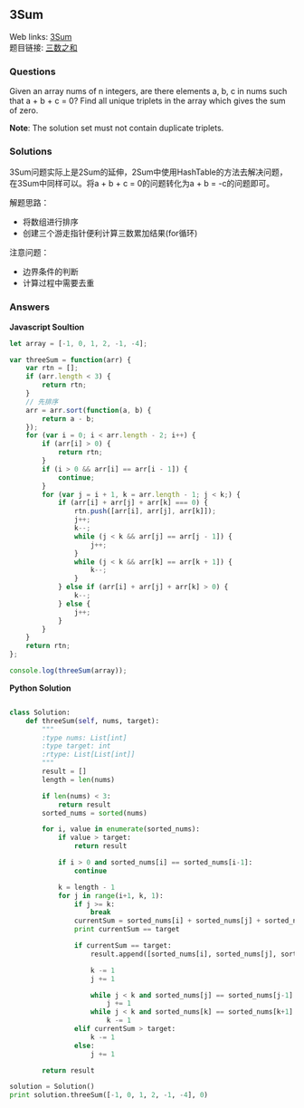 ## 3Sum

Web links: [3Sum](https://leetcode.com/problems/3sum/description/)  
题目链接: [三数之和](https://leetcode-cn.com/problems/3sum/description/)

### Questions

Given an array nums of n integers, are there elements a, b, c in nums such that a + b + c = 0? Find all unique triplets in the array which gives the sum of zero.

**Note**: The solution set must not contain duplicate triplets.

### Solutions

3Sum问题实际上是2Sum的延伸，2Sum中使用HashTable的方法去解决问题，在3Sum中同样可以。将a + b + c = 0的问题转化为a + b = -c的问题即可。

解题思路：

* 将数组进行排序
* 创建三个游走指针便利计算三数累加结果(for循环)

注意问题：

* 边界条件的判断
* 计算过程中需要去重

### Answers

**Javascript Soultion**

``` javascript
let array = [-1, 0, 1, 2, -1, -4];

var threeSum = function(arr) {
	var rtn = [];
	if (arr.length < 3) {
		return rtn;
	}
	// 先排序
	arr = arr.sort(function(a, b) {
		return a - b;
	});
	for (var i = 0; i < arr.length - 2; i++) {
		if (arr[i] > 0) {
			return rtn;
		}
		if (i > 0 && arr[i] == arr[i - 1]) {
			continue;
		}
		for (var j = i + 1, k = arr.length - 1; j < k;) {
			if (arr[i] + arr[j] + arr[k] === 0) {
				rtn.push([arr[i], arr[j], arr[k]]);
				j++;
				k--;
				while (j < k && arr[j] == arr[j - 1]) {
					j++;
				}
				while (j < k && arr[k] == arr[k + 1]) {
					k--;
				}
			} else if (arr[i] + arr[j] + arr[k] > 0) {
				k--;
			} else {
				j++;
			}
		}
	}
	return rtn;
};

console.log(threeSum(array));

```

**Python Solution**

``` python

class Solution:
    def threeSum(self, nums, target):
        """
        :type nums: List[int]
        :type target: int
        :rtype: List[List[int]]
        """
        result = []
        length = len(nums)

        if len(nums) < 3:
            return result
        sorted_nums = sorted(nums)

        for i, value in enumerate(sorted_nums):
            if value > target:
                return result

            if i > 0 and sorted_nums[i] == sorted_nums[i-1]:
                continue

            k = length - 1
            for j in range(i+1, k, 1):
                if j >= k:
                    break
                currentSum = sorted_nums[i] + sorted_nums[j] + sorted_nums[k]
                print currentSum == target

                if currentSum == target:
                    result.append([sorted_nums[i], sorted_nums[j], sorted_nums[k]])

                    k -= 1
                    j += 1

                    while j < k and sorted_nums[j] == sorted_nums[j-1]:
                        j += 1
                    while j < k and sorted_nums[k] == sorted_nums[k+1]:
                        k -= 1
                elif currentSum > target:
                    k -= 1
                else:
                    j += 1

        return result

solution = Solution()
print solution.threeSum([-1, 0, 1, 2, -1, -4], 0)


```